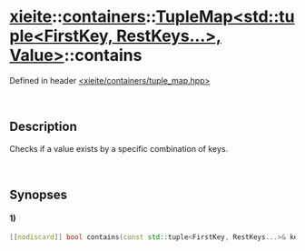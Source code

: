 # [xieite](../../../../../xieite.md)\:\:[containers](../../../../../containers.md)\:\:[TupleMap<std::tuple<FirstKey, RestKeys...>, Value>](../../../tuple_map.md)\:\:contains
Defined in header [<xieite/containers/tuple_map.hpp>](../../../../../../include/xieite/containers/tuple_map.hpp)

&nbsp;

## Description
Checks if a value exists by a specific combination of keys.

&nbsp;

## Synopses
#### 1)
```cpp
[[nodiscard]] bool contains(const std::tuple<FirstKey, RestKeys...>& keys) const noexcept;
```
